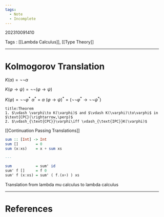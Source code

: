 ```yaml
---
tags:
  - Note
  - Incomplete
---
```

202310091410

Tags : [[Lambda Calculus]], [[Type Theory]]

---
# Kolmogorov Translation
$K(\alpha)=\lnot\lnot\alpha$

$K(\varphi\to\psi)=\lnot\lnot(\varphi\to\psi)$

$K(\varphi)=\lnot\lnot\varphi^*$
$\alpha^*=\alpha$
$(\varphi\to\psi)^{*}=(\lnot\lnot\varphi^*\to\lnot\lnot\psi^*)$

```ad-note
title:Theorem
1. $\vdash \varphi\to K(\varphi)$ and $\vdash K(\varphi)\to\varphi$ in $\text{CPC}(\rightarrow,\perp)$
2. $\vdash_{\text{CPC}}\varphi\iff \vdash_{\text{IPC}}K(\varphi)$
```

[[Continuation Passing Translations]]

```hs
sum :: [Int] -> Int
sum []        = 0
sum (x:xs)    = x + sum xs

---

sum           = sum' id
sum' f []     = f 0
sum' f (x:xs) = sum' ( f.(x+) ) xs
```

Translation from lambda mu calculus to lambda calculus

---
# References
